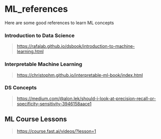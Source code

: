 # ML_references
Here are some good references to learn ML concepts


### Introduction to Data Science
> https://rafalab.github.io/dsbook/introduction-to-machine-learning.html

### Interpretable Machine Learning
> https://christophm.github.io/interpretable-ml-book/index.html

### DS Concepts
> https://medium.com/@alon.lek/should-i-look-at-precision-recall-or-specificity-sensitivity-3946158aace1

## ML Course Lessons
> https://course.fast.ai/videos/?lesson=1

